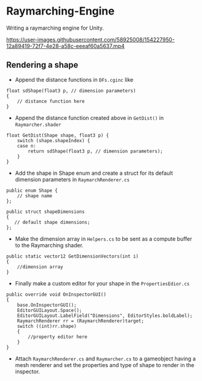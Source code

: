 # Raymarching-Engine
 Writing a raymarching engine for Unity.<br>
 
https://user-images.githubusercontent.com/58925008/154227950-12a89419-72f7-4e28-a58c-eeeaf60a5637.mp4

## Rendering a shape

* Append the distance functions in `DFs.cginc` like
```
float sdShape(float3 p, // dimension parameters)	
{
    // distance function here
}
```   
* Append the distance function created above in `GetDist()` in `Raymarcher.shader` 
```
float GetDist(Shape shape, float3 p) {
    switch (shape.shapeIndex) {
    case n:
        return sdShape(float3 p, // dimension parameters);
    }
}
```
* Add the shape in Shape enum and create a struct for its default dimension parameters in `RaymarchRenderer.cs` 
```
public enum Shape {
    // shape name
};

public struct shapeDimensions
{
   // default shape dimensions;
};
```
* Make the dimension array in `Helpers.cs` to be sent as a compute buffer to the Raymarching shader.
```
public static vector12 GetDimensionVectors(int i)
{
    //dimension array
}
```
* Finally make a custom editor for your shape in the `PropertiesEdior.cs`
```
public override void OnInspectorGUI()
{
    base.OnInspectorGUI();
    EditorGUILayout.Space();
    EditorGUILayout.LabelField("Dimensions", EditorStyles.boldLabel);
    RaymarchRenderer rr = (RaymarchRenderer)target;
    switch ((int)rr.shape)
    {
        //property editor here
    }
}
```
* Attach `RaymarchRenderer.cs` and `Raymarcher.cs` to a gameobject having a mesh renderer and set the properties and type of shape to render in the inspector.




